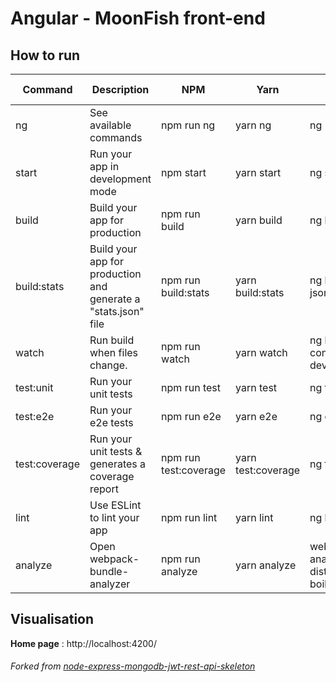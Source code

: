 # Angular - MoonFish front-end

## How to run

| Command       | Description                                                    | NPM                   | Yarn               | Background command                                          |
| ------------- | -------------------------------------------------------------- | --------------------- | ------------------ | ----------------------------------------------------------- |
| ng            | See available commands                                         | npm run ng            | yarn ng            | ng                                                          |
| start         | Run your app in development mode                               | npm start             | yarn start         | ng serve                                                    |
| build         | Build your app for production                                  | npm run build         | yarn build         | ng build                                                    |
| build:stats   | Build your app for production and generate a "stats.json" file | npm run build:stats   | yarn build:stats   | ng build --stats-json                                       |
| watch         | Run build when files change.                                   | npm run watch         | yarn watch         | ng build --watch --configuration development                |
| test:unit     | Run your unit tests                                            | npm run test          | yarn test          | ng test                                                     |
| test:e2e      | Run your e2e tests                                             | npm run e2e           | yarn e2e           | ng e2e                                                      |
| test:coverage | Run your unit tests & generates a coverage report              | npm run test:coverage | yarn test:coverage | ng test --coverage                                          |
| lint          | Use ESLint to lint your app                                    | npm run lint          | yarn lint          | ng lint                                                     |
| analyze       | Open webpack-bundle-analyzer                                   | npm run analyze       | yarn analyze       | webpack-bundle-analyzer dist/angular-boilerplate/stats.json |

## Visualisation

**Home page** : http://localhost:4200/

###### Forked from [node-express-mongodb-jwt-rest-api-skeleton](https://www.npmjs.com/package/node-express-mongodb-jwt-rest-api-skeleton)
